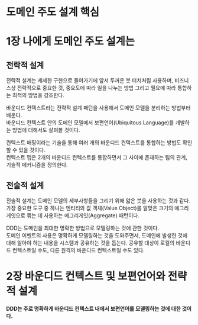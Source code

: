 # 도메인 주도 설계 핵심
# 1장 나에게 도메인 주도 설계는
## 전락적 설계
전략적 설계는 세세한 구현으로 들어가기에 앞서 두꺼운 붓 터치처럼 사용하며, 비즈니스상 전략적으로 중요한 것, 중요도에 따라 일을 나누는 방법 그리고 필요에 따라 통합하는 최적의 방법을 강조한다.  
  
바운디드 컨텍스트라는 전략적 설계 패턴을 사용해서 도메인 모델을 분리하는 방법부터 배운다.  
바운디드 컨텍스트 안의 도메인 모델에서 보편언어(Ubiquitous Language)를 개발하는 방법에 대해서도 살펴볼 것이다.  
  
컨텍스트 매핑이라는 기술을 통해 여러 개의 바운디드 컨텍스트를 통합하는 방법도 확인 할 수 있을 것이다.  
컨텍스트 맵은 2개의 바운디드 컨텍스트를 통합하면서 그 사이에 존재하는 팀의 관계, 기술적 메커니즘을 정의한다.  
## 전술적 설계
전술적 설계는 도메인 모델의 세부사항들을 그리기 위해 얇은 붓을 사용하는 것과 같다.  
가장 중요한 도구 중 하나는 엔티티와 값 객체(Value Object)를 알맞은 크기의 애그리게잇으로 묶는 데 사용하는 에그리게잇(Aggregate) 패턴이다.  
  
DDD는 도메인을 최대한 명확한 방법으로 모델링하는 것에 관한 것이다.  
도메인 이벤트의 사용은 명확하게 모델링하는 것을 도와주면서, 도메인에 발생한 것에 대해 알아야 하는 내용을 시스템과 공유하는 것을 돕는다. 공유할 대상이 로컬의 바운디드 컨텍스트일 수도, 다른 원격의 바운디드 컨텍스트일 수도 있다.  
  
# 2장 바운디드 컨텍스트 및 보편언어와 전략적 설계
**DDD는 주로 명확하게 바운디드 컨텍스트 내에서 보편언어를 모델링하는 것에 대한 것이다.**    

